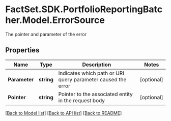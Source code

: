 # FactSet.SDK.PortfolioReportingBatcher.Model.ErrorSource
The pointer and parameter of the error

## Properties

Name | Type | Description | Notes
------------ | ------------- | ------------- | -------------
**Parameter** | **string** | Indicates which path or URI query parameter caused the error | [optional] 
**Pointer** | **string** | Pointer to the associated entity in the request body | [optional] 

[[Back to Model list]](../README.md#documentation-for-models) [[Back to API list]](../README.md#documentation-for-api-endpoints) [[Back to README]](../README.md)

